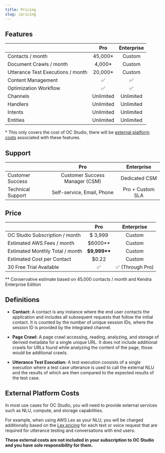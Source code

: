 ```yaml
---
title: Pricing
slug: /pricing
---
```


## Features

|                         |    Pro    | Enterprise |
| :---------------------- | :-------: | :--------: |
| Contacts / month        | 45,000\*  |   Custom   |
| Document Crawls / month |  4,000\*  |   Custom   |
| Utterance Test Executions / month | 20,000\*  |   Custom   |
| Content Management      |    ✅     |     ✅     |
| Optimization Workflow   |    ✅     |     ✅     |
| Channels                | Unlimited | Unlimited  |
| Handlers                | Unlimited | Unlimited  |
| Intents                 | Unlimited | Unlimited  |
| Entities                | Unlimited | Unlimited  |

\* This only covers the cost of OC Studio, there will be [external platform costs](pricing#external-platform-costs) associated with these features.

## Support

|                   |              Pro               |    Enterprise    |
| :---------------- | :----------------------------: | :--------------: |
| Customer Success  | Customer Success Manager (CSM) |  Dedicated CSM   |
| Technical Support |   Self-service, Email, Phone   | Pro + Custom SLA |

## Price

|                                 |      Pro           | Enterprise        |
| :------------------------------ | :----------------: | :---------------: |
| OC Studio Subscription / month  |    $ 3,999         |       Custom      |
| Estimated AWS Fees / month      |  $6000\*\*         |       Custom      |
| Estimated Monthly Total / month | **$9,999\*\***     |       Custom      |
| Estimated Cost per Contact      |   $0.22            |       Custom      |
| 30 Free Trial Available         |     ✅              |  ✅  (Through Pro) |

\*\* Conservative estimate based on 45,000 contacts / month and Kendra Enterprise Edition

## Definitions

- **Contact:** A contact is any instance where the end user contacts the application and includes all subsequent requests that follow the initial contact.  It is counted by the number of unique session IDs, where the session ID is provided by the integrated channel.  

- **Page Crawl:** A page crawl accessing, reading, analyzing, and storage of derived metadata for a single unique URL.  It does not include additional crawls for URLs found while analyzing the content of the page, those would be additional crawls.     

- **Utterance Test Execution:** A test execution consists of a single execution where a test case utterance is used to call the external NLU and the results of which are then compared to the expected results of the test case.  

## External Platform Costs

In most use cases for OC Studio, you will need to provide external services such as NLU, compute, and storage capabilities.

For example, when using AWS Lex as your NLU, you will be charged additionally based on the [Lex pricing](https://aws.amazon.com/lex/pricing/) for each text or voice request that are required for utterance testing and conversations with end users.

**These external costs are not included in your subscription to OC Studio and you have sole responsibility for them.**
